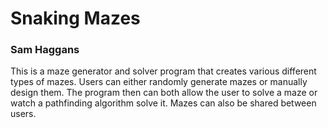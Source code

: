 # Snaking Mazes
### Sam Haggans
This is a maze generator and solver program that creates various different types of mazes. Users can either randomly generate mazes or manually design them. The program then can both allow the user to solve a maze or watch a pathfinding algorithm solve it. Mazes can also be shared between users.
